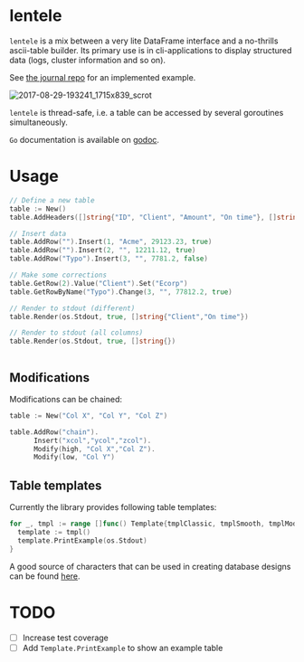 # lentele

`lentele` is a mix between a very lite DataFrame interface and a
no-thrills ascii-table builder. Its primary use is in cli-applications to display
structured data (logs, cluster information and so on).

See [the journal repo](https://github.com/vaitekunas/journal) for an implemented
example.


![2017-08-29-193241_1715x839_scrot](https://user-images.githubusercontent.com/3492398/29835261-b99440f0-8cf1-11e7-9756-fbdd2c9d6554.png)


`lentele` is thread-safe, i.e. a table can be accessed by several goroutines
simultaneously.

`Go` documentation is available on [godoc](https://godoc.org/github.com/vaitekunas/lentele).

# Usage

```go
// Define a new table
table := New()
table.AddHeaders([]string{"ID", "Client", "Amount", "On time"}, []string{"%.3d","%s","%7.2f€"})

// Insert data
table.AddRow("").Insert(1, "Acme", 29123.23, true)
table.AddRow("").Insert(2, "", 12211.12, true)
table.AddRow("Typo").Insert(3, "", 7781.2, false)

// Make some corrections
table.GetRow(2).Value("Client").Set("Ecorp")
table.GetRowByName("Typo").Change(3, "", 77812.2, true)

// Render to stdout (different)
table.Render(os.Stdout, true, []string{"Client","On time"})

// Render to stdout (all columns)
table.Render(os.Stdout, true, []string{})
```
```shell

```

## Modifications

Modifications can be chained:

```Go
table := New("Col X", "Col Y", "Col Z")

table.AddRow("chain").
      Insert("xcol","ycol","zcol").
      Modify(high, "Col X","Col Z").
      Modify(low, "Col Y")
```

## Table templates

Currently the library provides following table templates:

```go
for _, tmpl := range []func() Template{tmplClassic, tmplSmooth, tmplModern} {
  template := tmpl()
  template.PrintExample(os.Stdout)
}
```

A good source of characters that can be used in creating database designs can be
found [here](https://en.wikipedia.org/wiki/Box-drawing_character).

# TODO

- [ ] Increase test coverage
- [ ] Add `Template.PrintExample` to show an example table
